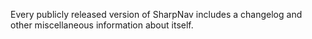 Every publicly released version of SharpNav includes a changelog and other
miscellaneous information about itself.
